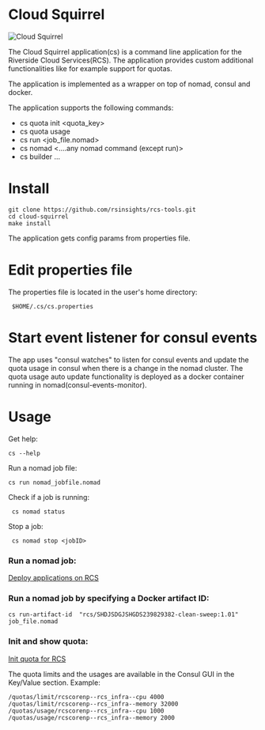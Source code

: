 Cloud Squirrel
========================

![Cloud Squirrel](images/cs.jpg)

The Cloud Squirrel application(cs) is a command line application for the Riverside Cloud Services(RCS).
The application provides custom additional functionalities like for example support for quotas.

The application is implemented as a wrapper on top of nomad, consul and docker.

The application supports the following commands:
* cs quota init <quota_key> <limit>
* cs quota usage
* cs run <job_file.nomad>
* cs nomad <....any nomad command (except run)>
* cs builder ...




Install
==========
```
git clone https://github.com/rsinsights/rcs-tools.git
cd cloud-squirrel
make install
```

The application gets config params from properties file.

Edit properties file
==========
The properties file is located in the user's home directory:
```
 $HOME/.cs/cs.properties
```

Start event listener for consul events
==========
The app uses "consul watches" to listen for consul events and update the quota usage in consul when there is a change in
the nomad cluster. The quota usage auto update functionality is deployed as a docker container running in nomad(consul-events-monitor).



Usage
==========
Get help:
```
cs --help
```

Run a nomad job file:
```
cs run nomad_jobfile.nomad
```


Check if a job is running:
```
 cs nomad status
```


Stop a job:
```
 cs nomad stop <jobID>
```



### Run a nomad job:

[Deploy applications on RCS](https://github.com/rsinsights/rcs-tools/wiki/Deploy-applications-on-RCS)


### Run a nomad job by specifying a Docker artifact ID:
```
cs run-artifact-id  "rcs/SHDJSDGJSHGDS239829382-clean-sweep:1.01"   job_file.nomad
```

### Init and show quota:

[Init quota for RCS](https://github.com/rsinsights/rcs-tools/wiki/Init-quota-for-RCS)



The quota limits and the usages are available in the Consul GUI in the Key/Value section. Example:
```
/quotas/limit/rcscorenp--rcs_infra--cpu 4000
/quotas/limit/rcscorenp--rcs_infra--memory 32000
/quotas/usage/rcscorenp--rcs_infra--cpu 1000
/quotas/usage/rcscorenp--rcs_infra--memory 2000


```


